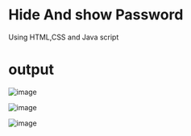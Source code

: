 # Hide And show Password

Using HTML,CSS and Java script

# output
![image](https://github.com/Rajakumar2829/Hide-and-Shoe-password/assets/97526409/08bee0b0-9cad-44c6-94f5-a8583ba6efde)

![image](https://github.com/Rajakumar2829/Hide-and-Shoe-password/assets/97526409/de888b13-c693-4f2d-b82d-ca38b2055bd2)

![image](https://github.com/Rajakumar2829/Hide-and-Shoe-password/assets/97526409/1a379b10-cd8e-4b51-a8ba-ada96be4c190)

